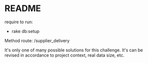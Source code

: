 # README

require to run:
* rake db:setup

Method route: /supplier_delivery

It's only one of many possible solutions for this challenge. 
It's can be revised in accordance to project context, real data size, etc.